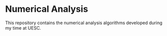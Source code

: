# Numerical Analysis
This repository contains the numerical analysis algorithms developed during my time at UESC.
